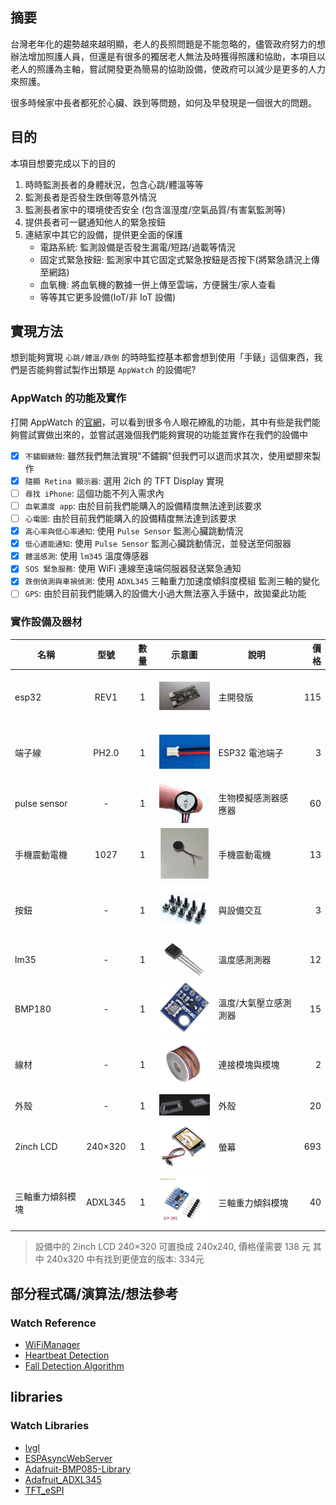 ## 摘要

台灣老年化的趨勢越來越明顯，老人的長照問題是不能忽略的，儘管政府努力的想辦法增加照護人員，但還是有很多的獨居老人無法及時獲得照護和協助，本項目以老人的照護為主軸，嘗試開發更為簡易的協助設備，使政府可以減少是更多的人力來照護。

很多時候家中長者都死於心臟、跌到等問題，如何及早發現是一個很大的問題。

## 目的

本項目想要完成以下的目的

1. 時時監測長者的身體狀況，包含心跳/體溫等等
2. 監測長者是否發生跌倒等意外情況
3. 監測長者家中的環境使否安全 (包含溫溼度/空氣品質/有害氣監測等)
4. 提供長者可一鍵通知他人的緊急按鈕
5. 連結家中其它的設備，提供更全面的保護
    - 電路系統: 監測設備是否發生漏電/短路/過載等情況
    - 固定式緊急按鈕: 監測家中其它固定式緊急按鈕是否按下(將緊急請況上傳至網路)
    - 血氧機: 將血氧機的數據一併上傳至雲端，方便醫生/家人查看
    - 等等其它更多設備(IoT/非 IoT 設備)

## 實現方法

想到能夠實現 `心跳/體溫/跌倒` 的時時監控基本都會想到使用「手錶」這個東西，我們是否能夠嘗試製作出類是 `AppWatch` 的設備呢?

### AppWatch 的功能及實作

打開 AppWatch 的[官網](https://www.apple.com/tw/shop/buy-watch/apple-watch)，可以看到很多令人眼花繚亂的功能，其中有些是我們能夠嘗試實做出來的，並嘗試選幾個我們能夠實現的功能並實作在我們的設備中

- [x] `不鏽鋼錶殼`: 雖然我們無法實現"不鏽鋼"但我們可以退而求其次，使用塑膠來製作
- [x] `隨顯 Retina 顯示器`: 選用 2ich 的 TFT Display 實現
- [ ] `尋找 iPhone`: 這個功能不列入需求內
- [ ] `血氧濃度 app`: 由於目前我們能購入的設備精度無法達到該要求
- [ ] `心電圖`: 由於目前我們能購入的設備精度無法達到該要求
- [x] `高心率與低心率通知`: 使用 `Pulse Sensor` 監測心臟跳動情況
- [x] `低心適能通知`: 使用 `Pulse Sensor` 監測心臟跳動情況，並發送至伺服器
- [x] `體溫感測`: 使用 `lm345` 溫度傳感器
- [x] `SOS 緊急服務`: 使用 WiFi 連線至遠端伺服器發送緊急通知
- [x] `跌倒偵測與車禍偵測`: 使用 `ADXL345` 三軸重力加速度傾斜度模組 監測三軸的變化
- [ ] `GPS`: 由於目前我們能購入的設備大小過大無法塞入手錶中，故拋棄此功能

### 實作設備及器材

| 名稱             |  型號   | 數量  | 示意圖                                                                       | 說明                  | 價格 |
| ---------------- | :-----: | :---: | ---------------------------------------------------------------------------- | --------------------- | ---: |
| esp32            |  REV1   |   1   | <img src="assets/esp32_REV1.png" alt="esp32_REV1" width="100px" />           | 主開發版              |  115 |
| 端子線           |  PH2.0  |   1   | <img src="assets/PH2_0.png" alt="PH2.0" width="100px" />                     | ESP32 電池端子        |    3 |
| pulse sensor     |    -    |   1   | <img src="assets/pulse_sensor.png" alt="pulse sensor" width="100px" />       | 生物模擬感測器感應器  |   60 |
| 手機震動電機     |  1027   |   1   | <img src="assets/vibration_motor.png" alt="vibration motor" width="100px" /> | 手機震動電機          |   13 |
| 按鈕             |    -    |   1   | <img src="assets/button.png" alt="button" width="100px" />                   | 與設備交互            |    3 |
| lm35             |    -    |   1   | <img src="assets/lm35.png" alt="lm35" width="100px" />                       | 溫度感測測器          |   12 |
| BMP180           |    -    |   1   | <img src="assets/bmp180.png" alt="bmp180" width="100px" />                   | 溫度/大氣壓立感測測器 |   15 |
| 線材             |    -    |   1   | <img src="assets/wire.png" alt="wire" width="100px" />                       | 連接模塊與模塊        |    2 |
| 外殼             |    -    |   1   | <img src="assets/shell_model.png" alt="shell model" width="100px" />         | 外殼                  |   20 |
| 2inch LCD        | 240×320 |   1   | <img src="assets/2inch_LCD.png" alt="2inch LCD" width="100px" />             | 螢幕                  |  693 |
| 三軸重力傾斜模塊 | ADXL345 |   1   | <img src="assets/ADXL345.png" alt="ADXL345" width="100px" />                 | 三軸重力傾斜模塊      |   40 |

> 設備中的 2inch LCD 240×320 可置換成 240x240, 價格僅需要 138 元
> 其中 240x320 中有找到更便宜的版本: 334元

## 部分程式碼/演算法/想法參考

### Watch Reference

- [WiFiManager](https://github.com/tzapu/WiFiManager)
- [Heartbeat Detection](https://github.com/WorldFamousElectronics/PulseSensorPlayground)
- [Fall Detection Algorithm](https://maker.pro/arduino/tutorial/how-to-build-a-fall-detector-with-arduino)

## libraries

### Watch Libraries

- [lvgl](https://github.com/lvgl/lvgl)
- [ESPAsyncWebServer](https://github.com/me-no-dev/ESPAsyncWebServer)
- [Adafruit-BMP085-Library](https://github.com/adafruit/Adafruit-BMP085-Library)
- [Adafruit_ADXL345](https://github.com/adafruit/Adafruit_ADXL345)
- [TFT_eSPI](https://github.com/bodmer/TFT_eSPI)

<!-- https://www.apple.com/tw/shop/buy-watch/apple-watch -->
